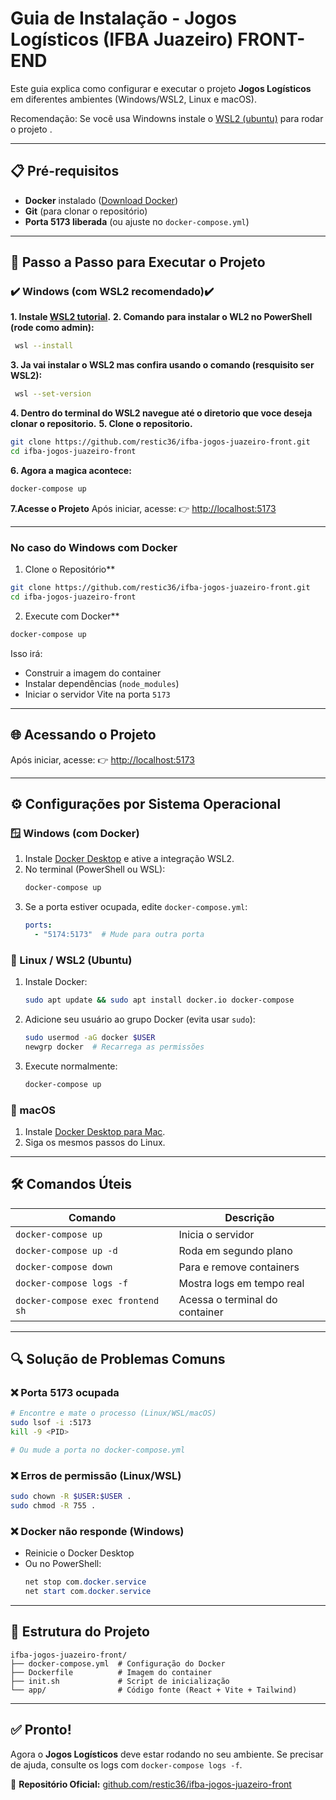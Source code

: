 # **Guia de Instalação - Jogos Logísticos (IFBA Juazeiro) FRONT-END**

Este guia explica como configurar e executar o projeto **Jogos Logísticos** em diferentes ambientes (Windows/WSL2, Linux e macOS).

Recomendação: Se você usa Windowns instale o [WSL2 (ubuntu)](https://learn.microsoft.com/pt-br/windows/wsl/install)  para rodar o projeto .

---

## 📋 **Pré-requisitos**
- **Docker** instalado ([Download Docker](https://www.docker.com/get-started))
- **Git** (para clonar o repositório)
- **Porta 5173 liberada** (ou ajuste no `docker-compose.yml`)

---

## 🚀 **Passo a Passo para Executar o Projeto**

### **✔️ Windows (com WSL2 recomendado)✔️**
**1. Instale [WSL2 tutorial](https://learn.microsoft.com/pt-br/windows/wsl/install).**
**2. Comando para instalar o WL2 no PowerShell (rode como admin):**
  ```bash
   wsl --install
  ```
**3. Ja vai instalar o WSL2 mas confira usando o comando (resquisito ser WSL2):**
 ```bash
  wsl --set-version 
 ```
**4. Dentro do terminal do WSL2 navegue até  o diretorio que voce deseja clonar o repositorio.**
**5. Clone o repositorio.**
```bash
git clone https://github.com/restic36/ifba-jogos-juazeiro-front.git
cd ifba-jogos-juazeiro-front
```
**6. Agora a magica acontece:**
```bash
docker-compose up
```
**7.Acesse o Projeto**
Após iniciar, acesse:
👉 [http://localhost:5173](http://localhost:5173)

---

### **No caso do Windows com Docker**
1. Clone o Repositório**
```bash
git clone https://github.com/restic36/ifba-jogos-juazeiro-front.git
cd ifba-jogos-juazeiro-front
```

2. Execute com Docker**
```bash
docker-compose up
```
Isso irá:
- Construir a imagem do container
- Instalar dependências (`node_modules`)
- Iniciar o servidor Vite na porta `5173`

---

## 🌐 **Acessando o Projeto**
Após iniciar, acesse:
👉 [http://localhost:5173](http://localhost:5173)

---

## ⚙️ **Configurações por Sistema Operacional**


### **🪟 Windows (com Docker)**
1. Instale [Docker Desktop](https://www.docker.com/products/docker-desktop/) e ative a integração WSL2.
2. No terminal (PowerShell ou WSL):
   ```bash
   docker-compose up
   ```
3. Se a porta estiver ocupada, edite `docker-compose.yml`:
   ```yaml
   ports:
     - "5174:5173"  # Mude para outra porta
   ```

### **🐧 Linux / WSL2 (Ubuntu)**
1. Instale Docker:
   ```bash
   sudo apt update && sudo apt install docker.io docker-compose
   ```
2. Adicione seu usuário ao grupo Docker (evita usar `sudo`):
   ```bash
   sudo usermod -aG docker $USER
   newgrp docker  # Recarrega as permissões
   ```
3. Execute normalmente:
   ```bash
   docker-compose up
   ```

### **🍎 macOS**
1. Instale [Docker Desktop para Mac](https://docs.docker.com/desktop/install/mac-install/).
2. Siga os mesmos passos do Linux.

---

## 🛠 **Comandos Úteis**

| Comando | Descrição |
|---------|-----------|
| `docker-compose up` | Inicia o servidor |
| `docker-compose up -d` | Roda em segundo plano |
| `docker-compose down` | Para e remove containers |
| `docker-compose logs -f` | Mostra logs em tempo real |
| `docker-compose exec frontend sh` | Acessa o terminal do container |

---

## 🔍 **Solução de Problemas Comuns**

### **❌ Porta 5173 ocupada**
```bash
# Encontre e mate o processo (Linux/WSL/macOS)
sudo lsof -i :5173
kill -9 <PID>

# Ou mude a porta no docker-compose.yml
```

### **❌ Erros de permissão (Linux/WSL)**
```bash
sudo chown -R $USER:$USER .
sudo chmod -R 755 .
```

### **❌ Docker não responde (Windows)**
- Reinicie o Docker Desktop
- Ou no PowerShell:
  ```powershell
  net stop com.docker.service
  net start com.docker.service
  ```

---

## 📜 **Estrutura do Projeto**
```
ifba-jogos-juazeiro-front/
├── docker-compose.yml  # Configuração do Docker
├── Dockerfile          # Imagem do container
├── init.sh             # Script de inicialização
└── app/                # Código fonte (React + Vite + Tailwind)
```

---

## ✅ **Pronto!**
Agora o **Jogos Logísticos** deve estar rodando no seu ambiente. Se precisar de ajuda, consulte os logs com `docker-compose logs -f`.  

🔗 **Repositório Oficial:** [github.com/restic36/ifba-jogos-juazeiro-front](https://github.com/restic36/ifba-jogos-juazeiro-front)
